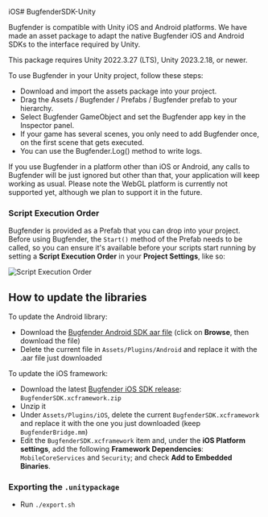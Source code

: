 iOS# BugfenderSDK-Unity

Bugfender is compatible with Unity iOS and Android platforms. We have made an asset package to adapt the native Bugfender iOS and Android SDKs to the interface required by Unity.

This package requires Unity 2022.3.27 (LTS), Unity 2023.2.18, or newer.

To use Bugfender in your Unity project, follow these steps:
 * Download and import the assets package into your project.
 * Drag the Assets / Bugfender / Prefabs / Bugfender prefab to your hierarchy. 
 * Select Bugfender GameObject and set the Bugfender app key in the Inspector panel.
 * If your game has several scenes, you only need to add Bugfender once, on the first scene that gets executed.
 * You can use the Bugfender.Log() method to write logs.

If you use Bugfender in a platform other than iOS or Android, any calls to Bugfender will be just ignored but other than that, your application will keep working as usual. Please note the WebGL platform is currently not supported yet, although we plan to support it in the future.

### Script Execution Order
Bugfender is provided as a Prefab that you can drop into your project. Before using Bugfender, the `Start()` method of the Prefab needs to be called, so you can ensure it's available before your scripts start running by setting a **Script Execution Order** in your **Project Settings**, like so:

![Script Execution Order](https://user-images.githubusercontent.com/864706/220148469-91455103-32d7-46fc-be27-c718f86dc930.png)

## How to update the libraries

To update the Android library:
 * Download the [Bugfender Android SDK aar file](https://central.sonatype.com/artifact/com.bugfender.sdk/android/versions) (click on **Browse**, then download the file)
 * Delete the current file in `Assets/Plugins/Android` and replace it with the .aar file just downloaded

To update the iOS framework: 
 * Download the latest [Bugfender iOS SDK release](https://github.com/bugfender/BugfenderSDK-iOS/releases): `BugfenderSDK.xcframework.zip`
 * Unzip it
 * Under `Assets/Plugins/iOS`, delete the current `BugfenderSDK.xcframework` and replace it with the one you just downloaded (keep `BugfenderBridge.mm`)
 * Edit the `BugfenderSDK.xcframework` item and, under the **iOS Platform settings**, add the following **Framework Dependencies**: `MobileCoreServices` and `Security`; and check **Add to Embedded Binaries**.

### Exporting the `.unitypackage`

 * Run `./export.sh`
